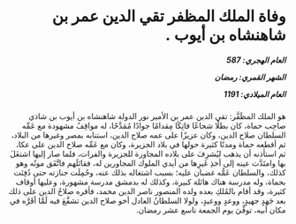<h1 dir="rtl">وفاة الملك المظفر تقي الدين عمر بن شاهنشاه بن أيوب  .</h1>

<h5 dir="rtl">العام الهجري:  587

الشهر القمري: رمضان

العام الميلادي: 1191</h5>

<p dir="rtl">هو الملك المظَفَّر: تقي الدين عمر بن الأمير نور الدولة شاهنشاه بن أيوب بن شاذي صاحِب حماة، كان بطلًا شجاعًا فاتِكًا مِقدامًا جوادًا مُمَدَّحًا، له مواقِفُ مشهودة مع عَمِّه السلطان صلاح الدين، وكان عزيزًا على عمه صلاح الدين، استنابه بمصر وغيرها من البلاد، ثم أقطعه حماة ومدنًا كثيرة حولها في بلاد الجزيرة، وكان مع عَمِّه صلاح الدين على عكا، ثم استأذنه أن يذهب ليُشرِفَ على بلاده المجاورة للجزيرة والفرات، فلما صار إليها اشتغَلَ بها وامتَدَّت عينه إلى أخذِ غَيرِها من أيدي الملوك المجاورين له، فقاتَلَهم فاتَّفَق موتُه وهو كذلك، والسلطان عَمُّه غضبان عليه؛ بسبب اشتغاله بذلك عنه، وحُمِلَت جنازته حتى دُفِنَت بحماة، وله مدرسة هناك هائلة كبيرة، وكذلك له بدمشق مدرسة مشهورة، وعليها أوقاف كثيرة، وقد أقام بالمُلكِ بعده ولده المنصور ناصر الدين محمد، فأقره صلاحُ الدين على ذلك بعد جَهدٍ جهيدٍ، ووعدٍ ووعيدٍ، ولولا السلطانُ العادل أخو صلاح الدين تشفَّعَ فيه لَمَّا أقَرَّه في مكان أبيه، توفِّيَ يوم الجمعة تاسع عشر رمضان.</p></br>
